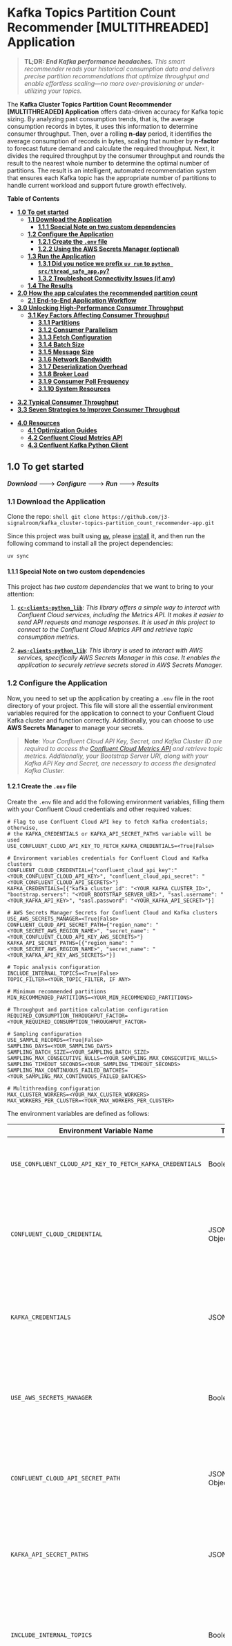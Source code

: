 # Kafka Topics Partition Count Recommender [MULTITHREADED] Application

> **TL;DR:** _**End Kafka performance headaches.** This smart recommender reads your historical consumption data and delivers precise partition recommendations that optimize throughput and enable effortless scaling—no more over-provisioning or under-utilizing your topics._


The **Kafka Cluster Topics Partition Count Recommender [MULTITHREADED] Application** offers data-driven accuracy for Kafka topic sizing. By analyzing past consumption trends, that is, the average consumption records in bytes, it uses this information to determine consumer throughput. Then, over a rolling **n-day** period, it identifies the average consumption of records in bytes, scaling that number by **n-factor** to forecast future demand and calculate the required throughput. Next, it divides the required throughput by the consumer throughput and rounds the result to the nearest whole number to determine the optimal number of partitions. The result is an intelligent, automated recommendation system that ensures each Kafka topic has the appropriate number of partitions to handle current workload and support future growth effectively.

**Table of Contents**

<!-- toc -->
- [**1.0 To get started**](#10-to-get-started)
   + [**1.1 Download the Application**](#11-download-the-application)
      - [**1.1.1 Special Note on two custom dependencies**](#111-special-note-on-two-custom-dependencies)
   + [**1.2 Configure the Application**](#12-configure-the-application)
      - [**1.2.1 Create the `.env` file**](#121-create-the-env-file)
      - [**1.2.2 Using the AWS Secrets Manager (optional)**](#122-using-the-aws-secrets-manager-optional)
   + [**1.3 Run the Application**](#13-run-the-application)
      - [**1.3.1 Did you notice we prefix `uv run` to `python src/thread_safe_app.py`?**](#131-did-you-notice-we-prefix-uv-run-to-python-srcapppy)
      - [**1.3.2 Troubleshoot Connectivity Issues (if any)**](#132-troubleshoot-connectivity-issues-if-any)
   + [**1.4 The Results**](#14-the-results)
- [**2.0 How the app calculates the recommended partition count**](#20-how-the-app-calculates-the-recommended-partition-count)
   + [**2.1 End-to-End Application Workflow**](#21-end-to-end-application-workflow)
- [**3.0 Unlocking High-Performance Consumer Throughput**](#30-unlocking-high-performance-consumer-throughput)
   + [**3.1 Key Factors Affecting Consumer Throughput**](#31-key-factors-affecting-consumer-throughput)
      - [**3.1.1 Partitions**](#311-partitions)
      - [**3.1.2 Consumer Parallelism**](#312-consumer-parallelism)
      - [**3.1.3 Fetch Configuration**](#313-fetch-configuration)
      - [**3.1.4 Batch Size**](#314-batch-size)
      - [**3.1.5 Message Size**](#315-message-size)
      - [**3.1.6 Network Bandwidth**](#316-network-bandwidth)
      - [**3.1.7 Deserialization Overhead**](#317-deserialization-overhead)
      - [**3.1.8 Broker Load**](#318-broker-load)
      - [**3.1.9 Consumer Poll Frequency**](#319-consumer-poll-frequency)
      - [**3.1.10 System Resources**](#310-system-resources)
+ [**3.2 Typical Consumer Throughput**](#32-typical-consumer-throughput)
+ [**3.3 Seven Strategies to Improve Consumer Throughput**](#33-seven-strategies-to-improve-consumer-throughput)
- [**4.0 Resources**](#40-resources)
   + [**4.1 Optimization Guides**](#41-optimization-guides)
   + [**4.2 Confluent Cloud Metrics API**](#42-confluent-cloud-metrics-api)
   + [**4.3 Confluent Kafka Python Client**](#43-confluent-kafka-python-client)
<!-- tocstop -->

## 1.0 To get started

**_Download_** ---> **_Configure_** ---> **_Run_** ---> **_Results_**

### 1.1 Download the Application
Clone the repo:
    ```shell
    git clone https://github.com/j3-signalroom/kafka_cluster-topics-partition_count_recommender-app.git
    ```

Since this project was built using [**`uv`**](https://docs.astral.sh/uv/), please [install](https://docs.astral.sh/uv/getting-started/installation/) it, and then run the following command to install all the project dependencies:
   ```shell
   uv sync
   ```

#### 1.1.1 Special Note on two custom dependencies
This project has _two custom dependencies_ that we want to bring to your attention:

1. **[`cc-clients-python_lib`](https://github.com/j3-signalroom/cc-clients-python_lib)**: _This library offers a simple way to interact with Confluent Cloud services, including the Metrics API. It makes it easier to send API requests and manage responses. It is used in this project to connect to the Confluent Cloud Metrics API and retrieve topic consumption metrics._

2. **[`aws-clients-python_lib`](https://github.com/j3-signalroom/aws-clients-python_lib)**: _This library is used to interact with AWS services, specifically AWS Secrets Manager in this case. It enables the application to securely retrieve secrets stored in AWS Secrets Manager._

### 1.2 Configure the Application

Now, you need to set up the application by creating a `.env` file in the root directory of your project. This file will store all the essential environment variables required for the application to connect to your Confluent Cloud Kafka cluster and function correctly. Additionally, you can choose to use **AWS Secrets Manager** to manage your secrets.

> **Note**: _Your Confluent Cloud API Key, Secret, and Kafka Cluster ID are required to access the [Confluent Cloud Metrics API](https://api.telemetry.confluent.cloud/docs#section/Authentication) and retrieve topic metrics. Additionally, your Bootstrap Server URI, along with your Kafka API Key and Secret, are necessary to access the designated Kafka Cluster._

#### 1.2.1 Create the `.env` file
Create the `.env` file and add the following environment variables, filling them with your Confluent Cloud credentials and other required values:
```shell
# Flag to use Confluent Cloud API key to fetch Kafka credentials; otherwise,
# the KAFKA_CREDENTIALS or KAFKA_API_SECRET_PATHS variable will be used
USE_CONFLUENT_CLOUD_API_KEY_TO_FETCH_KAFKA_CREDENTIALS=<True|False>

# Environment variables credentials for Confluent Cloud and Kafka clusters
CONFLUENT_CLOUD_CREDENTIAL={"confluent_cloud_api_key":"<YOUR_CONFLUENT_CLOUD_API_KEY>", "confluent_cloud_api_secret": "<YOUR_CONFLUENT_CLOUD_API_SECRETS>"}
KAFKA_CREDENTIALS=[{"kafka_cluster_id": "<YOUR_KAFKA_CLUSTER_ID>", "bootstrap.servers": "<YOUR_BOOTSTRAP_SERVER_URI>", "sasl.username": "<YOUR_KAFKA_API_KEY>", "sasl.password": "<YOUR_KAFKA_API_SECRET>"}]

# AWS Secrets Manager Secrets for Confluent Cloud and Kafka clusters
USE_AWS_SECRETS_MANAGER=<True|False>
CONFLUENT_CLOUD_API_SECRET_PATH={"region_name": "<YOUR_SECRET_AWS_REGION_NAME>", "secret_name": "<YOUR_CONFLUENT_CLOUD_API_KEY_AWS_SECRETS>"}
KAFKA_API_SECRET_PATHS=[{"region_name": "<YOUR_SECRET_AWS_REGION_NAME>", "secret_name": "<YOUR_KAFKA_API_KEY_AWS_SECRETS>"}]

# Topic analysis configuration
INCLUDE_INTERNAL_TOPICS=<True|False>
TOPIC_FILTER=<YOUR_TOPIC_FILTER, IF ANY>

# Minimum recommended partitions
MIN_RECOMMENDED_PARTITIONS=<YOUR_MIN_RECOMMENDED_PARTITIONS>

# Throughput and partition calculation configuration
REQUIRED_CONSUMPTION_THROUGHPUT_FACTOR=<YOUR_REQUIRED_CONSUMPTION_THROUGHPUT_FACTOR>

# Sampling configuration
USE_SAMPLE_RECORDS=<True|False>
SAMPLING_DAYS=<YOUR_SAMPLING_DAYS>
SAMPLING_BATCH_SIZE=<YOUR_SAMPLING_BATCH_SIZE>
SAMPLING_MAX_CONSECUTIVE_NULLS=<YOUR_SAMPLING_MAX_CONSECUTIVE_NULLS>
SAMPLING_TIMEOUT_SECONDS=<YOUR_SAMPLING_TIMEOUT_SECONDS>
SAMPLING_MAX_CONTINUOUS_FAILED_BATCHES=<YOUR_SAMPLING_MAX_CONTINUOUS_FAILED_BATCHES>

# Multithreading configuration
MAX_CLUSTER_WORKERS=<YOUR_MAX_CLUSTER_WORKERS>
MAX_WORKERS_PER_CLUSTER=<YOUR_MAX_WORKERS_PER_CLUSTER>
```

The environment variables are defined as follows:

| Environment Variable Name | Type | Description | Example | Default | Required |
|---------------|------|-------------|---------|---------|----------|
| `USE_CONFLUENT_CLOUD_API_KEY_TO_FETCH_KAFKA_CREDENTIALS` | Boolean | Flag to use Confluent Cloud API key to fetch Kafka credentials; otherwise, the KAFKA_CREDENTIALS or KAFKA_API_SECRET_PATHS variable will be used. | `True` or `False` | `False` | No |
| `CONFLUENT_CLOUD_CREDENTIAL` | JSON Object | Contains authentication credentials for Confluent Cloud API access. Must include `confluent_cloud_api_key` and `confluent_cloud_api_secret` fields for authenticating with Confluent Cloud services. | `{"confluent_cloud_api_key": "CKABCD123456", "confluent_cloud_api_secret": "xyz789secretkey"}` | None | Yes (if not using AWS Secrets Manager) |
| `KAFKA_CREDENTIALS` | JSON Array | Array of Kafka cluster connection objects. Each object must contain `sasl.username`, `sasl.password`, `kafka_cluster_id`, and `bootstrap.servers` for connecting to specific Kafka clusters. | `[{"sasl.username": "ABC123", "sasl.password": "secret123", "kafka_cluster_id": "lkc-abc123", "bootstrap.servers": "pkc-123.us-east-1.aws.confluent.cloud:9092"}]` | None | Yes (if not using AWS Secrets Manager) |
| `USE_AWS_SECRETS_MANAGER` | Boolean | Controls whether to retrieve credentials from AWS Secrets Manager instead of using direct environment variables. When `True`, credentials are fetched from AWS Secrets Manager using the paths specified in other variables. | `True` or `False` | `False` | No |
| `CONFLUENT_CLOUD_API_SECRET_PATH` | JSON Object | AWS Secrets Manager configuration for Confluent Cloud credentials. Contains `region_name` (AWS region) and `secret_name` (name of the secret in AWS Secrets Manager). Only used when `USE_AWS_SECRETS_MANAGER` is `True`. | `{"region_name": "us-east-1", "secret_name": "confluent-cloud-api-credentials"}` | None | Yes (if `USE_AWS_SECRETS_MANAGER` is `True`) |
| `KAFKA_API_SECRET_PATHS` | JSON Array | Array of AWS Secrets Manager configurations for Kafka cluster credentials. Each object contains `region_name` and `secret_name` for retrieving cluster-specific credentials from AWS Secrets Manager. | `[{"region_name": "us-east-1", "secret_name": "kafka-cluster-1-creds"}, {"region_name": "us-east-1", "secret_name": "kafka-cluster-2-creds"}]` | None | Yes (if `USE_AWS_SECRETS_MANAGER` is `True`) |
| `INCLUDE_INTERNAL_TOPICS` | Boolean | Determines whether Kafka internal topics (system topics like `__consumer_offsets`, `_schemas`) are included in the analysis and reporting. Set to `False` to exclude internal topics and focus only on user-created topics. | `True` or `False` | `False` | No |
| `TOPIC_FILTER` | Comma-separated String | A list of specific topic names or part of topic names to analyze. When provided, only these topics will be included in the analysis. Use commas to separate multiple topic names. Leave blank or unset to analyze all available topics. | `"user-events,order-processing,payment-notifications"` | Empty (all topics) | No |
| `MIN_RECOMMENDED_PARTITIONS` | Integer | The minimum number of partitions to recommend for any topic, regardless of calculated needs. This ensures that topics have a baseline level of parallelism and fault tolerance. | `6`, `12` | `6` | No |
| `MIN_CONSUMPTION_THROUGHPUT` | Integer | The minimum required consumption throughput for any topic, regardless of calculated needs. This ensures that topics have a baseline level of performance. | `10485760` (10 MB/s) | `10485760` | No |
| `REQUIRED_CONSUMPTION_THROUGHPUT_FACTOR` | Float/Integer | Multiplier applied to current peak consumption rates for capacity planning and future demand forecasting. A value of `3` means planning for 3x the current peak throughput (300% of current load). | `3` (for 300%), `2.5` (for 250%) | `3` | No |
| `USE_SAMPLE_RECORDS` | Boolean | Enables record sampling mode for analysis instead of processing all records. When `True`, only a subset of records is analyzed for performance optimization. Recommended for large topics or initial analysis. | `True` or `False` | `True` | No |
| `SAMPLING_BATCH_SIZE` | Integer | Maximum number of records to sample per topic when `USE_SAMPLE_RECORDS` is `True`. Controls the sample size for analysis to balance accuracy with performance. Larger values provide more accurate analysis but slower processing. | `1000`, `10000` | `10000` | No |
| `SAMPLING_MAX_CONSECUTIVE_NULLS` | Integer | Maximum number of consecutive null records encountered during sampling before stopping the sampling process for a topic. Helps to avoid excessive polling when there are no new records. | `10`, `50` | `50` | No |
| `SAMPLING_TIMEOUT_SECONDS` | Float | Maximum time (in seconds) to wait for records during sampling before stopping the sampling process for a topic. Prevents long waits when there are no new records. | `1.0`, `2.5` | `2.0` | No |
| `SAMPLING_MAX_CONTINUOUS_FAILED_BATCHES` | Integer | Maximum number of continuous failed batches encountered during sampling before stopping the sampling process for a topic. Helps to avoid excessive retries when there are persistent issues. | `3`, `5` | `5` | No |
| `SAMPLING_DAYS` | Integer | Time window (in days) for record sampling, creating a rolling window that looks back from the current time. Defines how far back to sample records for analysis. **Note**: Topics with retention periods shorter than this value will use their maximum available retention period instead. | `7` (last week), `30` (last month) | `7` | No |
| `MAX_CLUSTER_WORKERS` | Integer | Maximum number of concurrent worker threads to analyze multiple Kafka clusters in parallel. Helps to speed up analysis when working with multiple clusters. | `2`, `4` | `3` | No |
| `MAX_WORKERS_PER_CLUSTER` | Integer | Maximum number of concurrent worker threads to analyze multiple topics within a single Kafka cluster in parallel. Helps to speed up analysis for clusters with many topics. | `4`, `8` | `8` | No |

#### 1.2.2 Using the AWS Secrets Manager (optional)
If you use **AWS Secrets Manager** to manage your secrets, set the `USE_AWS_SECRETS_MANAGER` variable to `True` and the application will retrieve the secrets from AWS Secrets Manager using the names provided in `CONFLUENT_CLOUD_API_KEY_AWS_SECRETS` and `KAFKA_API_KEY_AWS_SECRETS`.  

The code expects the `CONFLUENT_CLOUD_API_KEY_AWS_SECRETS` to be stored in JSON format with these keys:
- `confluent_cloud_api_key`
- `confluent_cloud_api_secret`

The code expects the `KAFKA_API_KEY_AWS_SECRETS` to be stored in JSON format with these keys:
- `kafka_cluster_id` 
- `bootstrap.servers`
- `sasl.username`
- `sasl.password`

### 1.3 Run the Application

**Navigate to the Project Root Directory**

Open your Terminal and navigate to the root folder of the `kafka_cluster-topics-partition_count_recommender-app/` repository that you have cloned. You can do this by executing:

```shell
cd path/to/kafka_cluster-topics-partition_count_recommender-app/
```

> Replace `path/to/` with the actual path where your repository is located.

Then enter the following command below to run the application:
```shell
uv run python src/thread_safe_app.py
```

If `USE_SAMPLE_RECORDS` environment variable is set to `True`, the application will sample records from each topic to calculate the average record size in bytes.  For example, below is a screenshot of the application running successfully:

```log
2025-09-25 23:15:35 - INFO - main - Retrieving the Confluent Cloud credentials from the .env file.
2025-09-25 23:15:35 - INFO - main - Retrieving the Kafka Cluster credentials from the .env file.
2025-09-25 23:15:35 - INFO - main - ====================================================================================================
2025-09-25 23:15:35 - INFO - main - MULTITHREADED KAFKA CLUSTER ANALYSIS STARTING
2025-09-25 23:15:35 - INFO - main - ----------------------------------------------------------------------------------------------------
2025-09-25 23:15:35 - INFO - main - Number of Kafka clusters to analyze: 1
2025-09-25 23:15:35 - INFO - main - Max concurrent Kafka clusters: 4
2025-09-25 23:15:35 - INFO - main - Max concurrent topics per cluster: 8
2025-09-25 23:15:35 - INFO - main - Analysis method: Record sampling
2025-09-25 23:15:35 - INFO - main - ====================================================================================================
2025-09-25 23:15:53 - INFO - __log_initial_parameters - ====================================================================================================
2025-09-25 23:15:53 - INFO - __log_initial_parameters - INITIAL ANALYSIS PARAMETERS
2025-09-25 23:15:53 - INFO - __log_initial_parameters - ----------------------------------------------------------------------------------------------------
2025-09-25 23:15:53 - INFO - __log_initial_parameters - Analysis Timestamp: 2025-09-25T23:15:53.448048
2025-09-25 23:15:53 - INFO - __log_initial_parameters - Kafka Cluster ID: lkc-r9mvmp
2025-09-25 23:15:53 - INFO - __log_initial_parameters - Max worker threads: 8
2025-09-25 23:15:53 - INFO - __log_initial_parameters - Connecting to Kafka cluster and retrieving metadata...
2025-09-25 23:15:53 - INFO - __log_initial_parameters - Found 2 topics to analyze
2025-09-25 23:15:53 - INFO - __log_initial_parameters - Excluding internal topics
2025-09-25 23:15:53 - INFO - __log_initial_parameters - Required consumption throughput factor: 10.0
2025-09-25 23:15:53 - INFO - __log_initial_parameters - Minimum required throughput threshold: 10.0 MB/s
2025-09-25 23:15:53 - INFO - __log_initial_parameters - Topic filter: None
2025-09-25 23:15:53 - INFO - __log_initial_parameters - Default Partition Count: 6
2025-09-25 23:15:53 - INFO - __log_initial_parameters - Using sample records for average record size calculation
2025-09-25 23:15:53 - INFO - __log_initial_parameters - Sampling batch size: 10,000 records
2025-09-25 23:15:53 - INFO - __log_initial_parameters - Sampling days: 1 days
2025-09-25 23:15:53 - INFO - __log_initial_parameters - Sampling max consecutive nulls: 50 records
2025-09-25 23:15:53 - INFO - __log_initial_parameters - Sampling timeout: 2.0 seconds
2025-09-25 23:15:53 - INFO - __log_initial_parameters - Sampling max continuous failed batches: 5 batches
2025-09-25 23:15:53 - INFO - __log_initial_parameters - ====================================================================================================
2025-09-25 23:15:53 - INFO - analyze_all_topics - Created the lkc-r9mvmp-recommender-1758856553-detail-report.csv file
2025-09-25 23:15:53 - INFO - analyze_topic - [Thread-6156627968] Analyzing topic stock_trades with 1-day rolling window (from 2025-09-25T03:15:53+00:00)
2025-09-25 23:15:53 - INFO - analyze_topic - [Thread-6173454336] Analyzing topic stock_trades_with_totals with 1-day rolling window (from 2025-09-25T03:15:53+00:00)
2025-09-25 23:16:43 - INFO - _sample_record_sizes - [Thread-6156627968] Partition 000 of 006: using effective batch size 5,000 (requested: 10,000, optimal: 5,000)
2025-09-25 23:16:43 - INFO - _sample_record_sizes - [Thread-6156627968]     Sampling from partition 000 of 006: offsets [28396, 77350)
2025-09-25 23:16:48 - WARNING - _sample_record_sizes - [Thread-6156627968] Failed to seek for stock_trades 000 of 006: KafkaError{code=_ALL_BROKERS_DOWN,val=-187,str="Failed to get watermark offsets: Local: All broker connections are down"}
2025-09-25 23:16:48 - INFO - _sample_record_sizes - [Thread-6156627968] Partition 002 of 006: using effective batch size 5,000 (requested: 10,000, optimal: 5,000)
2025-09-25 23:16:48 - INFO - _sample_record_sizes - [Thread-6156627968]     Sampling from partition 002 of 006: offsets [14046, 38707)
2025-09-25 23:17:00 - INFO - _sample_record_sizes - [Thread-6173454336] Partition 000 of 006: using effective batch size 5,000 (requested: 10,000, optimal: 5,000)
2025-09-25 23:17:00 - INFO - _sample_record_sizes - [Thread-6173454336]     Sampling from partition 000 of 006: offsets [14889, 41999)
2025-09-25 23:17:03 - WARNING - _sample_record_sizes - [Thread-6173454336] Failed to seek for stock_trades_with_totals 000 of 006: KafkaError{code=_STATE,val=-172,str="Failed to seek to offset 14889: Local: Erroneous state"}
2025-09-25 23:17:03 - INFO - _sample_record_sizes - [Thread-6173454336] Partition 001 of 006: using effective batch size 5,000 (requested: 10,000, optimal: 5,000)
2025-09-25 23:17:03 - INFO - _sample_record_sizes - [Thread-6173454336]     Sampling from partition 001 of 006: offsets [17432, 49459)
2025-09-25 23:17:04 - INFO - _sample_record_sizes - [Thread-6156627968]       Batch 1: 5,000 valid records (3 errors/nulls), progress: 20.3%, running avg: 85.39 bytes
2025-09-25 23:17:04 - INFO - _sample_record_sizes - [Thread-6156627968]       Batch 2: 5,000 valid records (0 errors/nulls), progress: 40.5%, running avg: 85.41 bytes
2025-09-25 23:17:04 - INFO - _sample_record_sizes - [Thread-6173454336]       Batch 1: 5,000 valid records (0 errors/nulls), progress: 15.6%, running avg: 35.43 bytes
2025-09-25 23:17:06 - INFO - _sample_record_sizes - [Thread-6173454336]       Batch 2: 5,000 valid records (0 errors/nulls), progress: 31.2%, running avg: 35.44 bytes
2025-09-25 23:17:07 - INFO - _sample_record_sizes - [Thread-6156627968]       Batch 3: 5,000 valid records (1 errors/nulls), progress: 60.8%, running avg: 85.42 bytes
2025-09-25 23:17:08 - INFO - _sample_record_sizes - [Thread-6173454336]       Batch 3: 5,000 valid records (1 errors/nulls), progress: 46.8%, running avg: 35.44 bytes
2025-09-25 23:17:08 - INFO - _sample_record_sizes - [Thread-6173454336]       Batch 4: 5,000 valid records (0 errors/nulls), progress: 62.4%, running avg: 35.45 bytes
2025-09-25 23:17:08 - INFO - _sample_record_sizes - [Thread-6156627968]       Batch 4: 5,000 valid records (0 errors/nulls), progress: 81.1%, running avg: 85.42 bytes
2025-09-25 23:17:10 - INFO - _sample_record_sizes - [Thread-6173454336]       Batch 5: 5,000 valid records (1 errors/nulls), progress: 78.1%, running avg: 35.45 bytes
2025-09-25 23:17:11 - INFO - _sample_record_sizes - [Thread-6156627968]       Batch 5: 4,661 valid records (2 errors/nulls), progress: 100.0%, running avg: 85.42 bytes
2025-09-25 23:17:11 - INFO - _sample_record_sizes - [Thread-6156627968] Partition 004 of 006: using effective batch size 5,000 (requested: 10,000, optimal: 5,000)
2025-09-25 23:17:11 - INFO - _sample_record_sizes - [Thread-6156627968]     Sampling from partition 004 of 006: offsets [13919, 38808)
2025-09-25 23:17:11 - INFO - _sample_record_sizes - [Thread-6173454336]       Batch 6: 5,000 valid records (0 errors/nulls), progress: 93.7%, running avg: 35.45 bytes
2025-09-25 23:17:11 - INFO - _sample_record_sizes - [Thread-6173454336]       Batch 7: 1,585 valid records (1 errors/nulls), progress: 98.6%, running avg: 35.45 bytes
2025-09-25 23:17:11 - WARNING - _sample_record_sizes - [Thread-6173454336]       Batch 8: No valid records processed (1 attempts, 0 consecutive nulls) [1/5 consecutive failures]
2025-09-25 23:17:11 - WARNING - _sample_record_sizes - [Thread-6173454336]       Batch 9: No valid records processed (1 attempts, 0 consecutive nulls) [2/5 consecutive failures]
2025-09-25 23:17:11 - WARNING - _sample_record_sizes - [Thread-6173454336]       Batch 10: No valid records processed (1 attempts, 0 consecutive nulls) [3/5 consecutive failures]
2025-09-25 23:17:11 - WARNING - _sample_record_sizes - [Thread-6173454336]       Batch 11: No valid records processed (1 attempts, 0 consecutive nulls) [4/5 consecutive failures]
2025-09-25 23:17:11 - WARNING - _sample_record_sizes - [Thread-6173454336]       Batch 12: No valid records processed (1 attempts, 0 consecutive nulls) [5/5 consecutive failures]
2025-09-25 23:17:11 - WARNING - _sample_record_sizes - [Thread-6173454336] Giving up on partition 001 of 006 after 5 consecutive failed batches
2025-09-25 23:17:11 - INFO - _sample_record_sizes - [Thread-6173454336] Partition 002 of 006: using effective batch size 5,000 (requested: 10,000, optimal: 5,000)
2025-09-25 23:17:11 - INFO - _sample_record_sizes - [Thread-6173454336]     Sampling from partition 002 of 006: offsets [16832, 45949)
2025-09-25 23:17:16 - WARNING - _sample_record_sizes - [Thread-6156627968] Failed to seek for stock_trades 004 of 006: KafkaError{code=_TIMED_OUT,val=-185,str="Failed to get watermark offsets: Local: Timed out"}
2025-09-25 23:17:16 - INFO - _sample_record_sizes - [Thread-6156627968] Partition 005 of 006: using effective batch size 5,000 (requested: 10,000, optimal: 5,000)
2025-09-25 23:17:16 - WARNING - _sample_record_sizes - [Thread-6173454336] Failed to seek for stock_trades_with_totals 002 of 006: KafkaError{code=_TIMED_OUT,val=-185,str="Failed to get watermark offsets: Local: Timed out"}
2025-09-25 23:17:16 - INFO - _sample_record_sizes - [Thread-6156627968]     Sampling from partition 005 of 006: offsets [42205, 115561)
2025-09-25 23:17:16 - INFO - _sample_record_sizes - [Thread-6173454336] Partition 003 of 006: using effective batch size 5,000 (requested: 10,000, optimal: 5,000)
2025-09-25 23:17:16 - INFO - _sample_record_sizes - [Thread-6173454336]     Sampling from partition 003 of 006: offsets [16523, 50212)
2025-09-25 23:17:21 - WARNING - _sample_record_sizes - [Thread-6156627968] Failed to seek for stock_trades 005 of 006: KafkaError{code=_ALL_BROKERS_DOWN,val=-187,str="Failed to get watermark offsets: Local: All broker connections are down"}
2025-09-25 23:17:21 - INFO - _sample_record_sizes - [Thread-6156627968] Final average: 85.42 bytes from 24,661 records
2025-09-25 23:17:21 - INFO - update_progress - Progress: 1/2 (50.0%) topics completed
2025-09-25 23:17:21 - WARNING - _sample_record_sizes - [Thread-6173454336] Failed to seek for stock_trades_with_totals 003 of 006: KafkaError{code=_ALL_BROKERS_DOWN,val=-187,str="Failed to get watermark offsets: Local: All broker connections are down"}
2025-09-25 23:17:21 - INFO - _sample_record_sizes - [Thread-6173454336] Partition 004 of 006: using effective batch size 5,000 (requested: 10,000, optimal: 5,000)
2025-09-25 23:17:21 - INFO - _sample_record_sizes - [Thread-6173454336]     Sampling from partition 004 of 006: offsets [17379, 43213)
2025-09-25 23:17:26 - WARNING - _sample_record_sizes - [Thread-6173454336] Failed to seek for stock_trades_with_totals 004 of 006: KafkaError{code=_ALL_BROKERS_DOWN,val=-187,str="Failed to get watermark offsets: Local: All broker connections are down"}
2025-09-25 23:17:26 - INFO - _sample_record_sizes - [Thread-6173454336] Partition 005 of 006: using effective batch size 5,000 (requested: 10,000, optimal: 5,000)
2025-09-25 23:17:26 - INFO - _sample_record_sizes - [Thread-6173454336]     Sampling from partition 005 of 006: offsets [16884, 43288)
2025-09-25 23:17:31 - WARNING - _sample_record_sizes - [Thread-6173454336] Failed to seek for stock_trades_with_totals 005 of 006: KafkaError{code=_ALL_BROKERS_DOWN,val=-187,str="Failed to get watermark offsets: Local: All broker connections are down"}
2025-09-25 23:17:31 - INFO - _sample_record_sizes - [Thread-6173454336] Final average: 35.45 bytes from 31,585 records
2025-09-25 23:17:31 - INFO - update_progress - Progress: 2/2 (100.0%) topics completed
2025-09-25 23:17:31 - INFO - __log_summary_stats - ====================================================================================================
2025-09-25 23:17:31 - INFO - __log_summary_stats - ANALYSIS SUMMARY STATISTICS
2025-09-25 23:17:31 - INFO - __log_summary_stats - ----------------------------------------------------------------------------------------------------
2025-09-25 23:17:31 - INFO - __log_summary_stats - Elapsed Time: 0.03 hours
2025-09-25 23:17:31 - INFO - __log_summary_stats - Total Topics: 2
2025-09-25 23:17:31 - INFO - __log_summary_stats - Active Topics: 2
2025-09-25 23:17:31 - INFO - __log_summary_stats - Active Topics %: 100.0%
2025-09-25 23:17:31 - INFO - __log_summary_stats - Total Partitions: 12
2025-09-25 23:17:31 - INFO - __log_summary_stats - Total Recommended Partitions: 20
2025-09-25 23:17:31 - INFO - __log_summary_stats - Non-Empty Topics Total Partitions: 12
2025-09-25 23:17:31 - INFO - __log_summary_stats - RECOMMENDED Increase in Partitions: 66.7%
2025-09-25 23:17:31 - INFO - __log_summary_stats - Total Records: 544,546
2025-09-25 23:17:31 - INFO - __log_summary_stats - Average Partitions per Topic: 6
2025-09-25 23:17:31 - INFO - __log_summary_stats - Average Partitions per Active Topic: 6
2025-09-25 23:17:31 - INFO - __log_summary_stats - Average Recommended Partitions per Topic: 10
2025-09-25 23:17:31 - INFO - __log_summary_stats - ====================================================================================================
2025-09-25 23:17:31 - INFO - analyze_kafka_cluster - KAFKA CLUSTER lkc-r9mvmp: TOPIC ANALYSIS COMPLETED SUCCESSFULLY.
2025-09-25 23:17:31 - INFO - main - SINGLE KAFKA CLUSTER ANALYSIS COMPLETED SUCCESSFULLY.
```

If `USE_SAMPLE_RECORDS` is set to `False`, the application will use the Confluent Cloud Metrics API to retrieve the average and peak consumption in bytes over a rolling seven-day period.  For example, below is a screenshot of the application running successfully:

```log
2025-09-25 23:19:39 - INFO - main - Retrieving the Confluent Cloud credentials from the .env file.
2025-09-25 23:19:39 - INFO - main - Retrieving the Kafka Cluster credentials from the .env file.
2025-09-25 23:19:39 - INFO - main - ====================================================================================================
2025-09-25 23:19:39 - INFO - main - MULTITHREADED KAFKA CLUSTER ANALYSIS STARTING
2025-09-25 23:19:39 - INFO - main - ----------------------------------------------------------------------------------------------------
2025-09-25 23:19:39 - INFO - main - Number of Kafka clusters to analyze: 1
2025-09-25 23:19:39 - INFO - main - Max concurrent Kafka clusters: 4
2025-09-25 23:19:39 - INFO - main - Max concurrent topics per cluster: 8
2025-09-25 23:19:39 - INFO - main - Analysis method: Metrics API
2025-09-25 23:19:39 - INFO - main - ====================================================================================================
2025-09-25 23:19:51 - INFO - __log_initial_parameters - ====================================================================================================
2025-09-25 23:19:51 - INFO - __log_initial_parameters - INITIAL ANALYSIS PARAMETERS
2025-09-25 23:19:51 - INFO - __log_initial_parameters - ----------------------------------------------------------------------------------------------------
2025-09-25 23:19:51 - INFO - __log_initial_parameters - Analysis Timestamp: 2025-09-25T23:19:51.973369
2025-09-25 23:19:51 - INFO - __log_initial_parameters - Kafka Cluster ID: lkc-r9mvmp
2025-09-25 23:19:51 - INFO - __log_initial_parameters - Max worker threads: 8
2025-09-25 23:19:51 - INFO - __log_initial_parameters - Connecting to Kafka cluster and retrieving metadata...
2025-09-25 23:19:51 - INFO - __log_initial_parameters - Found 2 topics to analyze
2025-09-25 23:19:51 - INFO - __log_initial_parameters - Excluding internal topics
2025-09-25 23:19:51 - INFO - __log_initial_parameters - Required consumption throughput factor: 10.0
2025-09-25 23:19:51 - INFO - __log_initial_parameters - Minimum required throughput threshold: 10.0 MB/s
2025-09-25 23:19:51 - INFO - __log_initial_parameters - Topic filter: None
2025-09-25 23:19:51 - INFO - __log_initial_parameters - Default Partition Count: 6
2025-09-25 23:19:51 - INFO - __log_initial_parameters - Using Metrics API for average record size calculation
2025-09-25 23:19:51 - INFO - __log_initial_parameters - ====================================================================================================
2025-09-25 23:19:51 - INFO - analyze_all_topics - Created the lkc-r9mvmp-recommender-1758856791-detail-report.csv file
2025-09-25 23:20:01 - INFO - analyze_topic_with_metrics - [Thread-6123843584] Confluent Metrics API - For topic stock_trades, the average bytes per record is 157.23 bytes/record for a total of 270,800 records.
2025-09-25 23:20:01 - INFO - analyze_topic_with_metrics - [Thread-6140669952] Confluent Metrics API - For topic stock_trades_with_totals, the average bytes per record is 112.22 bytes/record for a total of 270,813 records.
2025-09-25 23:20:01 - INFO - update_progress - Progress: 1/2 (50.0%) topics completed
2025-09-25 23:20:01 - INFO - update_progress - Progress: 2/2 (100.0%) topics completed
2025-09-25 23:20:01 - INFO - __log_summary_stats - ====================================================================================================
2025-09-25 23:20:01 - INFO - __log_summary_stats - ANALYSIS SUMMARY STATISTICS
2025-09-25 23:20:01 - INFO - __log_summary_stats - ----------------------------------------------------------------------------------------------------
2025-09-25 23:20:01 - INFO - __log_summary_stats - Elapsed Time: 0.00 hours
2025-09-25 23:20:01 - INFO - __log_summary_stats - Total Topics: 2
2025-09-25 23:20:01 - INFO - __log_summary_stats - Active Topics: 2
2025-09-25 23:20:01 - INFO - __log_summary_stats - Active Topics %: 100.0%
2025-09-25 23:20:01 - INFO - __log_summary_stats - Total Partitions: 12
2025-09-25 23:20:01 - INFO - __log_summary_stats - Total Recommended Partitions: 20
2025-09-25 23:20:01 - INFO - __log_summary_stats - Non-Empty Topics Total Partitions: 12
2025-09-25 23:20:01 - INFO - __log_summary_stats - RECOMMENDED Increase in Partitions: 66.7%
2025-09-25 23:20:01 - INFO - __log_summary_stats - Total Records: 541,613.0
2025-09-25 23:20:01 - INFO - __log_summary_stats - Average Partitions per Topic: 6
2025-09-25 23:20:01 - INFO - __log_summary_stats - Average Partitions per Active Topic: 6
2025-09-25 23:20:01 - INFO - __log_summary_stats - Average Recommended Partitions per Topic: 10
2025-09-25 23:20:01 - INFO - __log_summary_stats - ====================================================================================================
2025-09-25 23:20:01 - INFO - analyze_kafka_cluster - KAFKA CLUSTER lkc-r9mvmp: TOPIC ANALYSIS COMPLETED SUCCESSFULLY.
2025-09-25 23:20:01 - INFO - main - SINGLE KAFKA CLUSTER ANALYSIS COMPLETED SUCCESSFULLY.
```

#### 1.3.1 Did you notice we prefix `uv run` to `python src/thread_safe_app.py`?
You maybe asking yourself why.  Well, `uv` is an incredibly fast Python package installer and dependency resolver, written in [**Rust**](https://github.blog/developer-skills/programming-languages-and-frameworks/why-rust-is-the-most-admired-language-among-developers/), and designed to seamlessly replace `pip`, `pipx`, `poetry`, `pyenv`, `twine`, `virtualenv`, and more in your workflows. By prefixing `uv run` to a command, you're ensuring that the command runs in an optimal Python environment.

Now, let's go a little deeper into the magic behind `uv run`:
- When you use it with a file ending in `.py` or an HTTP(S) URL, `uv` treats it as a script and runs it with a Python interpreter. In other words, `uv run file.py` is equivalent to `uv run python file.py`. If you're working with a URL, `uv` even downloads it temporarily to execute it. Any inline dependency metadata is installed into an isolated, temporary environment—meaning zero leftover mess! When used with `-`, the input will be read from `stdin`, and treated as a Python script.
- If used in a project directory, `uv` will automatically create or update the project environment before running the command.
- Outside of a project, if there's a virtual environment present in your current directory (or any parent directory), `uv` runs the command in that environment. If no environment is found, it uses the interpreter's environment.

So what does this mean when we put `uv run` before `python src/thread_safe_app.py`? It means `uv` takes care of all the setup—fast and seamless—right in your local environment. If you think AI/ML is magic, the work the folks at [Astral](https://astral.sh/) have done with `uv` is pure wizardry!

Curious to learn more about [Astral](https://astral.sh/)'s `uv`? Check these out:
- Documentation: Learn about [`uv`](https://docs.astral.sh/uv/).
- Video: [`uv` IS THE FUTURE OF PYTHON PACKING!](https://www.youtube.com/watch?v=8UuW8o4bHbw).

If you have Kafka connectivity issues, you can verify connectivity using the following command:

#### 1.3.2 Troubleshoot Connectivity Issues (if any)

To verify connectivity to your Kafka cluster, you can use the `kafka-topics.sh` command-line tool.  First, download the Kafka binaries from the [Apache Kafka website](https://kafka.apache.org/downloads) and extract them. Navigate to the `bin` directory of the extracted Kafka folder. Second, create a `client.properties` file with your Kafka credentials:

```shell
# For SASL_SSL (most common for cloud services)
security.protocol=SASL_SSL
sasl.mechanism=PLAIN
sasl.jaas.config=org.apache.kafka.common.security.plain.PlainLoginModule required \
  username="<YOUR_KAFKA_API_KEY>" \
  password="<YOUR_KAFKA_API_SECRET>";

# Additional SSL settings if needed
ssl.endpoint.identification.algorithm=https
```

Finally, run the following command to list all topics in your Kafka cluster:
```shell
./kafka-topics.sh --list --bootstrap-server <YOUR_BOOTSTRAP_SERVER_URI> --command-config ./client.properties
```

If the connection is successful, you should see a list of topics in your Kafka cluster. If you encounter any errors, double-check your credentials and network connectivity.

### 1.4 The Results
The application automatically generates two comprehensive CSV reports for each Kafka Cluster that transform raw analysis into actionable insights:

- **Detail Report CSV.**  For every topic analyzed, this report captures the topic’s average consumer throughput (MB/s), its required throughput (MB/s), and a calculated recommended partition count, ensuring precise alignment between workload demand and partitioning strategy.  Below is a screenshot of a sample detail report:

    ```csv
    method,topic_name,is_compacted,number_of_records,number_of_partitions,required_throughput,consumer_throughput,recommended_partitions,status
    sampling_records,stock_trades,no,270426,6,220.29825789713522,22.02982578971352,10,active
    sampling_records,stock_trades_with_totals,no,274120,6,92.68430746373485,9.268430746373486,10,active
    ```

- **Summary Report CSV.**  Once all topics have been evaluated, this report consolidates the results into a high-level overview, providing a clear, data-driven snapshot of cluster-wide throughput patterns and partitioning recommendations.  Below is a screenshot of a sample summary report:

    ```csv
    stat,value
    elapsed_time_hours,0.02721131139331394
    method,sampling_records
    required_consumption_throughput_factor,10
    minimum_required_throughput_threshold,10.0
    default_partition_count,6
    sampling_batch_size,10000
    sampling_days,1
    sampling_max_consecutive_nulls,50
    sampling_timeout,2.0
    sampling_max_continuous_failed_batches,5
    total_topics,2
    internal_topics_included,False
    topic_filter,None
    active_topic_count,2
    active_topic_percentage,100.0
    total_partitions,12
    total_recommended_partitions,20
    active_total_partition_count,12
    percentage_decrease,0.0
    percentage_increase,66.66666666666666
    total_records,544546
    average_partitions_per_topic,6.0
    active_average_partitions_per_topic,6.0
    average_recommended_partitions_per_topic,10.0
    ```

 > The names of the CSV comprises of the `<KAFKA CLUSTER ID>-recommender-<CURRENT EPOCH TIME IN SECONDS WHEN THE APP STARTED>-detail-report.csv` and `<KAFKA CLUSTER ID>-recommender-<CURRENT EPOCH TIME IN SECONDS WHEN THE APP STARTED>-summary-report.csv`, respectively.

## 2.0 How the app calculates the recommended partition count
The app uses the Kafka `AdminClient` to retrieve all Kafka Topics (based on the `TOPIC_FILTER` specified) stored in your Kafka Cluster, including the original partition count per topic. Then, it iterates through each Kafka Topic, calling the Confluent Cloud Metrics RESTful API to retrieve the topic’s average (i.e., the _Consumer Throughput_) and peak consumption in bytes over a rolling seven-day period. Next, it calculates the required throughput by multiplying the peak consumption by the `REQUIRED_CONSUMPTION_THROUGHPUT_FACTOR` (i.e., the _Required Throughput_). Finally, it divides the required throughput by the consumer throughput and rounds the result to the nearest whole number to determine the optimal number of partitions.

> **Note**: _This why the app requires the Kafka API Key and Secret to connect to your Kafka Cluster via the AdminClient, and the Confluent Cloud API Key and Secret to connect to the Confluent Cloud Metrics API._

For example, suppose you have a consumer that consumes at **25MB/s**, but the the consumer requirement is a throughput of **1.22GB/s**.  How many partitions should you have?

To determine the number of partitions needed to support a throughput of **1.22GB/s** for a Kafka consumer that can only consume at **25MB/s**, you can calculate it as follows:

1. Convert the target throughput to the same units:
   - **1.22GB/s = 1250MB/s**

2. Divide the target throughput by the consumer's capacity:

    ![consumer-partition-formula](.blog/images/consumer-partition-formula.png)

3. Since you can only have a whole number of partitions, you should always round up to the nearest whole number:

    ![number-of-partitions-needed](.blog/images/number-of-partitions-needed.png)

The **50 partitions** ensure that the consumer can achieve the required throughput of **1.22GB/s** while consuming at a rate of **25MB/s** per partition. This will allow the workload to be distributed across partitions so that multiple consumers can work in parallel to meet the throughput requirement.

#### 2.1 End-to-End Application Workflow
```mermaid
sequenceDiagram
    participant Main as thread_safe_app.py
    participant TP as ThreadPoolExecutor (Clusters)
    participant Analyzer as ThreadSafeKafkaTopicsAnalyzer
    participant TopicTP as ThreadPoolExecutor (Topics)
    participant TopicAnalyzer as ThreadSafeTopicAnalyzer
    participant Consumer as Kafka Consumer
    participant Admin as Kafka AdminClient
    participant Metrics as MetricsClient
    participant CSV as ThreadSafeCSVWriter

    Main->>Main: Load configuration and credentials
    Main->>TP: Create cluster-level thread pool
    
    loop For each Kafka cluster
        TP->>Analyzer: analyze_kafka_cluster()
        
        Analyzer->>Admin: Get topics metadata
        Admin-->>Analyzer: Return topic list and configs
        
        Analyzer->>CSV: Create thread-safe CSV writer
        CSV-->>Analyzer: CSV writer ready
        
        Analyzer->>TopicTP: Create topic-level thread pool
        
        loop For each topic (parallel)
            TopicTP->>TopicAnalyzer: analyze_topic_worker()
            
            alt Sample Records Method
                rect rgb(173, 216, 230)
                    TopicAnalyzer->>Consumer: Get partition offsets
                    Consumer-->>TopicAnalyzer: Return watermarks
                    
                    TopicAnalyzer->>Consumer: Get timestamp-based offsets
                    Consumer-->>TopicAnalyzer: Return start offsets
                    
                    loop For each partition
                        TopicAnalyzer->>Consumer: Sample record sizes
                        Consumer-->>TopicAnalyzer: Return record data
                    end
                    
                    TopicAnalyzer-->>TopicTP: Return analysis result
                end
                
            else Metrics API Method
                rect rgb(144, 238, 144)
                    TopicAnalyzer->>Metrics: Get RECEIVED_BYTES metric
                    Metrics-->>TopicAnalyzer: Return bytes data
                    
                    TopicAnalyzer->>Metrics: Get RECEIVED_RECORDS metric  
                    Metrics-->>TopicAnalyzer: Return records data
                    
                    TopicAnalyzer-->>TopicTP: Return analysis result
                end
            end
            
            TopicTP->>Analyzer: Process result
            Analyzer->>CSV: Write row (thread-safe)
            CSV-->>Analyzer: Row written
        end
        
        TopicTP-->>Analyzer: All topics completed
        
        Analyzer->>Analyzer: Calculate summary statistics
        Analyzer->>CSV: Write summary report
        CSV-->>Analyzer: Summary written
        
        Analyzer-->>TP: Cluster analysis complete
    end
    
    TP-->>Main: All clusters completed
    Main->>Main: Log final summary
```

### 3.0 Unlocking High-Performance Consumer Throughput

The throughput of a **Kafka consumer** refers to the rate at which it can read data from Kafka topics, typically measured in terms of **megabytes per second (MB/s)** or **records per second**. Consumer throughput depends on several factors, including the configuration of Kafka, the consumer application, and the underlying infrastructure.

#### 3.1 Key Factors Affecting Consumer Throughput

##### 3.1.1 Partitions
- Throughput scales with the number of partitions assigned to the consumer. A consumer can read from multiple partitions concurrently, but the total throughput is bounded by the number of partitions and their data production rates.
- Increasing the number of partitions can improve parallelism and consumer throughput.

##### 3.1.2 Consumer Parallelism
- A single consumer instance reads from one or more partitions, but it can be overwhelmed if the data rate exceeds its capacity.
- Adding more consumers in a consumer group increases parallelism, as Kafka reassigns partitions to balance the load.

##### 3.1.3 Fetch Configuration
- **`fetch.min.bytes`**: Minimum amount of data (in bytes) the broker returns for a fetch request. Larger values reduce fetch requests but may introduce latency.
- **`fetch.max.bytes`**: Maximum amount of data returned in a single fetch response. A higher value allows fetching larger batches of messages, improving throughput.
- **`fetch.max.wait.ms`**: Maximum time the broker waits before responding to a fetch request. A higher value can increase batch sizes and throughput but may increase latency.

For more details, see the [Confluent Cloud Client Optimization Guide - Consumer Fetching](https://docs.confluent.io/cloud/current/client-apps/optimizing/throughput.html#consumer-fetching).

##### 3.1.4 Batch Size
- Consumers process messages in batches for better efficiency. Larger batches reduce processing overhead but require sufficient memory.
- Configuration: **`max.poll.records`** controls the number of records fetched in a single poll.

##### 3.1.5 Message Size
- Larger messages can reduce throughput if the network or storage systems are bottlenecks. Use compression (e.g., `lz4`, `snappy`) to optimize data transfer.

##### 3.1.6 Network Bandwidth
- Network speed between Kafka brokers and consumers is critical. A consumer running on a limited-bandwidth network will see reduced throughput.

##### 3.1.7 Deserialization Overhead
- The time required to deserialize records impacts throughput. Efficient deserialization methods (e.g., Avro, Protobuf with optimized schemas) can help.

##### 3.1.8 Broker Load
- Broker performance and replication overhead impact the throughput seen by consumers. If brokers are under heavy load, consumer throughput may decrease.

##### 3.1.9 Consumer Poll Frequency
- Consumers must frequently call `poll()` to fetch messages. If the consumer spends too much time processing messages between polls, throughput can drop.

##### 3.1.10 System Resources
- CPU, memory, and disk I/O on the consumer’s machine affect how fast it can process data.

### 3.2 Typical Consumer Throughput
- **Single Partition Throughput**: A single consumer reading from a single partition can typically achieve **10-50 MB/s** or higher, depending on record size, compression, and hardware.
- **Multi-Partition Throughput**: For a consumer group reading from multiple partitions, throughput can scale linearly with the number of partitions (subject to other system limits).

### 3.3 Seven Strategies to Improve Consumer Throughput
1. **Increase Partitions**: Scale partitions to allow more parallelism.
2. **Add Consumers**: Add more consumers in the consumer group to distribute the load.
3. **Optimize Fetch Settings**: Tune `fetch.min.bytes`, `fetch.max.bytes`, and `fetch.max.wait.ms`.
4. **Batch Processing**: Use `max.poll.records` to fetch and process larger batches.
5. **Compression**: Enable compression to reduce the amount of data transferred.
6. **Efficient SerDe (Serialization/Deserialization)**: Use optimized serializers and deserializers.
7. **Horizontal Scaling**: Ensure consumers run on high-performance hardware with sufficient network bandwidth.

By optimizing these factors, Kafka consumers can achieve higher throughput tailored to the specific use case and infrastructure.

## 4.0 Resources

### 4.1 Optimization Guides
- [Optimize Confluent Cloud Clients for Throughput](https://docs.confluent.io/cloud/current/client-apps/optimizing/throughput.html#optimize-ccloud-clients-for-throughput)
- [Choose and Change the Partition Count in Kafka](https://docs.confluent.io/kafka/operations-tools/partition-determination.html#choose-and-change-the-partition-count-in-ak)

### 4.2 Confluent Cloud Metrics API
- [Confluent Cloud Metrics API](https://api.telemetry.confluent.cloud/docs)
- [Confluent Cloud Metrics API: Metrics Reference](https://api.telemetry.confluent.cloud/docs/descriptors/datasets/cloud)
- [Confluent Cloud Metrics](https://docs.confluent.io/cloud/current/monitoring/metrics-api.html#ccloud-metrics)

### 4.3 Confluent Kafka Python Client
- [Confluent Kafka Python Client Documentation](https://docs.confluent.io/platform/current/clients/confluent-kafka-python/html/index.html)
